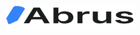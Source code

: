 <p align="center">
  <a href="" target="_blank">
    <picture>
      <source media="(prefers-color-scheme: dark)" srcset=".github/logo-dark.svg">
      <source media="(prefers-color-scheme: light)" srcset=".github/logo-light.svg">
      <img alt="Abrus" src=".github/logo-light.svg" width="350" height="70" style="max-width: 100%;">
    </picture>
  </a>
</p>
